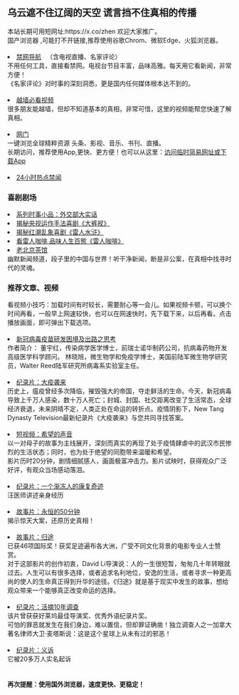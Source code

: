 ## 乌云遮不住辽阔的天空 谎言挡不住真相的传播
<div>本站长期可用短网址:https://x.co/zhen 欢迎大家推广。</div>
<div>国产浏览器 ,可能打不开链接,推荐使用谷歌Chrom、微软Edge、火狐浏览器。</div>
<div><BR></div>
    <li><font class="ws11"><a href=https://rebrand.ly/zhen title="" target="_blank">禁网导航</a></font>  &nbsp </font></a>（含电视直播、名家评论） </li>
 
<div>不用任何工具，直接看禁网。电视台节目丰富，品味高雅。每天用它看新闻，非常方便！</font></div> 
<div>《名家评论》对时事的深刻洞悉，更是国内任何媒体根本达不到的。</font></li></div> 
<div><BR></div>
 <li><font class="ws11"><a href=https://github.com/zydd999/w123/wiki/%E7%BF%BB%E5%A2%99%E5%BF%85%E7%9C%8B%E8%A7%86%E9%A2%91 title="" target="_blank">越墙必看视频</a></font></a></font></li>  
 <div>很多朋友能越墙，但却不知道基本的真相，非常可惜，这里的视频能帮您快速了解真相。</div>
<div><BR></div>

<li><font class="ws11"><a href=http://167.172.194.189:11000/ title="" target="_blank">网门</a></font></a></font></li>  
<div>一键浏览全球精粹资源 头条、影视、音乐、书刊、直播。</div>

<div>长期访问，推荐使用App,更快、更方便！也可以从这里：<a href="https://x.co/ogate" title="" target="_blank">访问临时简易网址或下载App</a></font></font></li></div>

<div><BR></div>
 <li><font class="ws11"><a href=https://github.com/zydd999/bnews2/blob/master/readme.md#dsfgt title="" target="_blank">24小时热点禁闻</a></font></a></font></li >  
 
### 喜剧剧场

 
<li><font class="ws11"><a href="http://157.230.72.81:10000/videos/res/comedy/" title="" target="_blank">系列时事小品：外交部大实话</a></font></a></font></li  >
<li><font class="ws11"><a href="http://157.230.72.81:10000/videos/res/comedy/" title="" target="_blank">揭秘央视运作手法喜剧《大裤衩》</a></font></a></font></li >
<li><font class="ws11"><a href="http://157.230.72.81:10000/videos/res/comedy/" title="" target="_blank">揭秘红潮乱象喜剧《雷人水浒》</a></font></a></font></li>
 <li><font class="ws11"><a href="http://157.230.72.81:10000/videos/res/comedy/" title="" target="_blank">看雷人咖啡 品味人生百態《雷人咖啡》</a></font></a></font></li>
<li><font class="ws11"><a href="http://157.230.72.81/teahouse/" title="" target="_blank">老北京茶馆</a></font></a></font></li>
<div>幽默新闻频道，段子里的中国与世界！听干净新闻，断是非公案，在真相中找寻时代的灵魂。

### 推荐文章、视频
<div>看视频小技巧：加载时间有时较长，需要耐心等一会儿。如果视频卡顿，可以换个时间再看，一般早上网速较快，也可以在网速快时，先下载下来，以后再看。点击播放画面，即可弹出下载选项。
<div><BR></div>    
 <li><font class="ws11"><a href="https://github.com/zydd999/bnews/wiki/%E6%96%B0%E5%86%A0%E7%97%85%E6%AF%92%E7%96%AB%E8%8B%97%E7%A0%94%E5%8F%91%E5%9B%B0%E5%A2%83%E5%8F%8A%E5%87%BA%E8%B7%AF%E4%B9%8B%E6%80%9D%E8%80%83" title="" target="_blank">新冠病毒疫苗研发困境及出路之思考</a></font></a></font></li  
 <div>作者简介： 董宇红，传染病学医学博士，前瑞士诺华制药公司，抗病毒药物开发高级医学科学顾问。 林晓旭，微生物学和免疫学博士，美国前陆军微生物学研究员，Walter Reed陆军研究所病毒系实验室主任。</font></li></div> 
 <div><BR></div>
     
 <li><font class="ws11"><a href="https://gitlab.com/szzdlab/m1/raw/master/dexl.mp4" title="" target="_blank">纪录片：大疫袭来</a></font></a></font></li 
<div> 历史上，瘟疫曾经多次降临，摧毁强大的帝国，夺走鲜活的生命。今天，新冠病毒导致上千万人感染，数十万人死亡；封城、封国、社交距离改变了生活常态，全球经济衰退，未来阴晴不定，人类正处在命运的转折点。疫情阴影下，New Tang Dynasty Television最新纪录片《大疫袭来》与您共同寻找答案。</font></li></div> 
  <div><BR></div>
      <li><font class="ws11"><a href="https://gitlab.com/szzdlab/www/raw/master/v/SoundOfHope_360p.mp4" title="" target="_ blank">短视频：希望的声音</a></font></a></font></li 
  <div>以一对母子的故事为主线展开，深刻而真实的再现了处于疫情肆虐中的武汉市民惨烈的生活状态；同时，也为处于绝望的同胞带来温暖和希望。
 <div>影片历时20分钟，剧情细腻感人，画面极富冲击力。影片试映时，获得观众广泛好评，有观众当场感动落泪。
     <div><BR></div>       
  <li><font class="ws11"><a href="https://gitlab.com/szzdlab/w2/raw/master/rs/Uc6y.mp4" title="" target="_blank">纪录片：一个渐冻人的康复奇迹</a></font></a></font></li 
  <div>汪医师讲述亲身经历
    <div><BR></div>
   <li><font class="ws11"><a href="https://gitlab.com/szzdlab/m1/raw/master/YongHeng-360p.mp4" title="" target="_blank">故事片：永恒的50分钟</a></font></a></font></li 
  <div>揭示惊天大案，还原历史真相！
    <div><BR></div>       
 <li><font class="ws11"><a href= "https://gitlab.com/szzdlab/v2/raw/master/hG75Ez1eTyeZN.mp4"  title="" target="_blank">故事片：归途</a></font></a></font></li  
   <div>已获46项国际奖！获奖足迹遍布各大洲，广受不同文化背景的电影专业人士赞赏。
      <div>对于这部影片的创作初衷，David Li导演说：人的一生很短暂，匆匆几十年转眼就过去。人生可以有很多选择，或者追求名利地位，安逸的生活，或者寻求一种更高尚的使人的生命真正得到升华的途径。《归途》就是基于现实中发生的故事，想给观众带来一个能够真正改变命运的选择。
 <div><BR></div>
<li><font class="ws11"><a href="https://gitlab.com/szzdlab/w5/raw/master/5N.8.mp4" title="" target="_blank">纪录片：活摘10年调查</a></font></a></font></li
  <div>该片曾获获好莱坞最佳导演奖、优秀外语纪录片奖。
    <div>可怕的罪恶就发生在我们身边，难以置信，但却罪证确凿！独立调查人之一加拿大著名律师大卫·麦塔斯说：这是这个星球上从未有过的邪恶！
     <div><BR></div>
<li><font class="ws11"><a href="https://gitlab.com/szzdlab/v1/raw/master/2017-7-5/5-YiSu_MH-360p.mp4" title="" target="_blank">纪录片：义诉</a></font></a></font></li  

 <div> 它被20多万人实名起诉</font></li></div> 
<div><BR></div>
  
<div><h4>再次提醒：使用国外浏览器，速度更快、更稳定！<h4></div>

